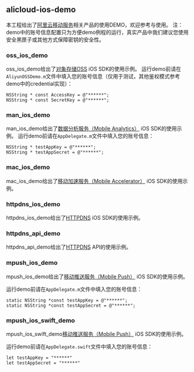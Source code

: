 ## alicloud-ios-demo
本工程给出了[阿里云移动服务](http://ams.console.aliyun.com/)相关产品的使用DEMO，欢迎参考与使用。
注：demo中的账号信息配置只为方便demo例程的运行，真实产品中我们建议您使用安全黑匣子或其他方式保障密钥的安全性。

### oss_ios_demo
oss_ios_demo给出了[对象存储OSS](https://www.aliyun.com/product/oss) iOS SDK的使用示例。
运行demo前请在`AliyunOSSDemo.m`文件中填入您的账号信息（仅用于测试，其他鉴权模式参考demo中的credential实现）：

```
NSString * const AccessKey = @"******";
NSString * const SecretKey = @"******";
```

### man_ios_demo
man_ios_demo给出了[数据分析服务（Mobile Analytics）](https://www.aliyun.com/product/man) iOS SDK的使用示例。
运行demo前请在`AppDelegate.m`文件中填入您的账号信息：

```
NSString * testAppKey = @"******";
NSString * testAppSecret = @"******";
```

### mac_ios_demo
mac_ios_demo给出了[移动加速服务（Mobile Accelerator）](https://help.aliyun.com/document_detail/cdn/getting-started/mas/overview.html?spm=5176.product8314936_cdn.6.107.uMNMvV) iOS SDK的使用示例。

### httpdns_ios_demo
httpdns_ios_demo给出了[HTTPDNS](https://www.aliyun.com/product/httpdns) iOS SDK的使用示例。

### httpdns_api_demo
httpdns_api_demo给出了[HTTPDNS](https://www.aliyun.com/product/httpdns) API的使用示例。

### mpush_ios_demo
mpush_ios_demo给出了[移动推送服务（Mobile Push）](https://www.aliyun.com/product/cps) iOS SDK的使用示例。

运行demo前请在`AppDelegate.m`文件中填入您的账号信息：

```
static NSString *const testAppKey = @"******";
static NSString *const testAppSecret = @"******";
```

### mpush_ios_swift_demo
mpush_ios_swift_demo[移动推送服务（Mobile Push）](https://www.aliyun.com/product/cps) iOS SDK的使用示例。

运行demo前请在`AppDelegate.swift`文件中填入您的账号信息：

```
let testAppKey = "******"
let testAppSecret = "******"
```
